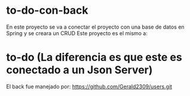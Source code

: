 # to-do-con-back
En este proyecto se va a conectar el proyecto con una base de datos en Spring y se creara un CRUD
Este proyecto es el mismo a:
# to-do (La diferencia es que este es conectado a un Json Server)

El back fue manejado por: https://github.com/Gerald2309/users.git